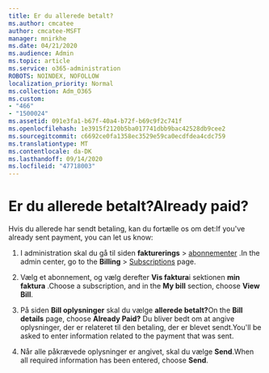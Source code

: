 ```yaml
---
title: Er du allerede betalt?
ms.author: cmcatee
author: cmcatee-MSFT
manager: mnirkhe
ms.date: 04/21/2020
ms.audience: Admin
ms.topic: article
ms.service: o365-administration
ROBOTS: NOINDEX, NOFOLLOW
localization_priority: Normal
ms.collection: Adm_O365
ms.custom:
- "466"
- "1500024"
ms.assetid: 091e3fa1-b67f-40a4-b72f-b69c9f2c741f
ms.openlocfilehash: 1e3915f2120b5ba017741dbb9bac42528db9cee2
ms.sourcegitcommit: c6692ce0fa1358ec3529e59ca0ecdfdea4cdc759
ms.translationtype: MT
ms.contentlocale: da-DK
ms.lasthandoff: 09/14/2020
ms.locfileid: "47718003"
---
```

# <a name="already-paid"></a><span data-ttu-id="2aba2-102">Er du allerede betalt?</span><span class="sxs-lookup"><span data-stu-id="2aba2-102">Already paid?</span></span>

<span data-ttu-id="2aba2-103">Hvis du allerede har sendt betaling, kan du fortælle os om det:</span><span class="sxs-lookup"><span data-stu-id="2aba2-103">If you've already sent payment, you can let us know:</span></span>
  
1. <span data-ttu-id="2aba2-104">I administration skal du gå til siden **fakturerings** \> [abonnementer](https://go.microsoft.com/fwlink/p/?linkid=842054) .</span><span class="sxs-lookup"><span data-stu-id="2aba2-104">In the admin center, go to the **Billing** \> [Subscriptions](https://go.microsoft.com/fwlink/p/?linkid=842054) page.</span></span>

2. <span data-ttu-id="2aba2-105">Vælg et abonnement, og vælg derefter **Vis faktura**i sektionen **min faktura** .</span><span class="sxs-lookup"><span data-stu-id="2aba2-105">Choose a subscription, and in the **My bill** section, choose **View Bill**.</span></span>

3. <span data-ttu-id="2aba2-106">På siden **Bill oplysninger** skal du vælge **allerede betalt?**</span><span class="sxs-lookup"><span data-stu-id="2aba2-106">On the **Bill details** page, choose **Already Paid?**</span></span> <span data-ttu-id="2aba2-107">Du bliver bedt om at angive oplysninger, der er relateret til den betaling, der er blevet sendt.</span><span class="sxs-lookup"><span data-stu-id="2aba2-107">You'll be asked to enter information related to the payment that was sent.</span></span>

4. <span data-ttu-id="2aba2-108">Når alle påkrævede oplysninger er angivet, skal du vælge **Send**.</span><span class="sxs-lookup"><span data-stu-id="2aba2-108">When all required information has been entered, choose **Send**.</span></span>